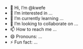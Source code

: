 - 👋 Hi, I’m @kwefe
- 👀 I’m interested in ...
- 🌱 I’m currently learning ...
- 💞️ I’m looking to collaborate on ...
- 📫 How to reach me ...
- 😄 Pronouns: ...
- ⚡ Fun fact: ...

<!---
kwefe/kwefe is a ✨ special ✨ repository because its `README.md` (this file) appears on your GitHub profile.
You can click the Preview link to take a look at your changes.
--->
